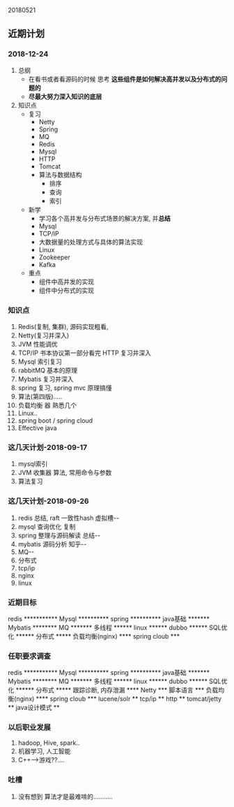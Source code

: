 20180521

## 近期计划


### 2018-12-24
1. 总纲
    - 在看书或者看源码的时候 思考 **这些组件是如何解决高并发以及分布式的问题的**
    - **尽最大努力深入知识的底层**
2. 知识点
    - 复习
        - Netty
        - Spring
        - MQ
        - Redis
        - Mysql
        - HTTP
        - Tomcat
        - 算法与数据结构
            - 排序
            - 查询
            - 索引
    - 新学
        - 学习各个高并发与分布式场景的解决方案, 并**总结**
        - Mysql
        - TCP/IP
        - 大数据量的处理方式与具体的算法实现
        - Linux
        - Zookeeper
        - Kafka
    - 重点
        - 组件中高并发的实现
        - 组件中分布式的实现
    
    
### 知识点
1. Redis(复制, 集群), 源码实现粗看, 
2. Netty(复习并深入)
2. JVM 性能调优
2. TCP/IP 书本协议第一部分看完   HTTP 复习并深入
3. Mysql 索引复习
4. rabbitMQ 基本的原理
7. Mybatis 复习并深入
5. spring 复习, spring mvc 原理搞懂
9. 算法(第四版).....
6. 负载均衡 器 熟悉几个
8. Linux..
10. spring boot / spring cloud
11. Effective java

### 这几天计划-2018-09-17
1. mysql索引
2. JVM 收集器 算法, 常用命令与参数
3. 算法复习

### 这几天计划-2018-09-26
1. redis 总结, raft 一致性hash 虚拟槽--
1. mysql 查询优化 复制
1. spring 整理与源码解读 总结--
1. mybatis 源码分析 知乎--
1. MQ--
1. 分布式
1. tcp/ip
1. nginx
1. linux



### 近期目标
redis                    	***********
Mysql                    	**********
spring						**********
java基础					    *******
Mybatis						********
MQ                       	*******
多线程                   	******
linux                    	******
dubbo						******
SQL优化                  	******
分布式						*****
负载均衡(nginx)          	****
spring cloub				***

### 任职要求调查
redis                    	***********
Mysql                    	**********
spring						**********
java基础					    *******
Mybatis						********
MQ                       	*******
多线程                   	******
linux                    	******
dubbo						******
SQL优化                  	******
分布式						*****
跟踪诊断, 内存泄漏       	****
Netty                    	***
脚本语言                 	***
负载均衡(nginx)          	****
spring cloub				***
lucene/solr					**
tcp/ip						**
http						**
tomcat/jetty				**
java设计模式				    **

### 以后职业发展
1. hadoop, Hive, spark..
2. 机器学习, 人工智能
3. C++-->游戏??....

### 吐槽
1. 没有想到 算法才是最难啃的...........